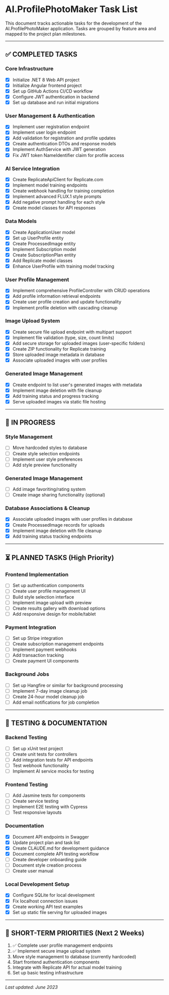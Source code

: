 # AI.ProfilePhotoMaker Task List

This document tracks actionable tasks for the development of the AI.ProfilePhotoMaker application. Tasks are grouped by feature area and mapped to the project plan milestones.

---

## ✅ COMPLETED TASKS

### Core Infrastructure
- [x] Initialize .NET 8 Web API project
- [x] Initialize Angular frontend project
- [x] Set up GitHub Actions CI/CD workflow
- [x] Configure JWT authentication in backend
- [x] Set up database and run initial migrations

### User Management & Authentication
- [x] Implement user registration endpoint
- [x] Implement user login endpoint
- [x] Add validation for registration and profile updates
- [x] Create authentication DTOs and response models
- [x] Implement AuthService with JWT generation
- [x] Fix JWT token NameIdentifier claim for profile access

### AI Service Integration
- [x] Create ReplicateApiClient for Replicate.com
- [x] Implement model training endpoints
- [x] Create webhook handling for training completion
- [x] Implement advanced FLUX.1 style prompts
- [x] Add negative prompt handling for each style
- [x] Create model classes for API responses

### Data Models
- [x] Create ApplicationUser model
- [x] Set up UserProfile entity
- [x] Create ProcessedImage entity
- [x] Implement Subscription model
- [x] Create SubscriptionPlan entity
- [x] Add Replicate model classes
- [x] Enhance UserProfile with training model tracking

### User Profile Management
- [x] Implement comprehensive ProfileController with CRUD operations
- [x] Add profile information retrieval endpoints
- [x] Create user profile creation and update functionality
- [x] Implement profile deletion with cascading cleanup

### Image Upload System  
- [x] Create secure file upload endpoint with multipart support
- [x] Implement file validation (type, size, count limits)
- [x] Add secure storage for uploaded images (user-specific folders)
- [x] Create ZIP functionality for Replicate training
- [x] Store uploaded image metadata in database
- [x] Associate uploaded images with user profiles

### Generated Image Management
- [x] Create endpoint to list user's generated images with metadata
- [x] Implement image deletion with file cleanup
- [x] Add training status and progress tracking
- [x] Serve uploaded images via static file hosting

---

## 🔄 IN PROGRESS

### Style Management
- [ ] Move hardcoded styles to database
- [ ] Create style selection endpoints
- [ ] Implement user style preferences
- [ ] Add style preview functionality

### Generated Image Management
- [ ] Add image favoriting/rating system
- [ ] Create image sharing functionality (optional)

### Database Associations & Cleanup
- [x] Associate uploaded images with user profiles in database
- [x] Create ProcessedImage records for uploads
- [x] Implement image deletion with file cleanup
- [x] Add training status tracking endpoints

---

## ⏳ PLANNED TASKS (High Priority)

### Frontend Implementation
- [ ] Set up authentication components
- [ ] Create user profile management UI
- [ ] Build style selection interface
- [ ] Implement image upload with preview
- [ ] Create results gallery with download options
- [ ] Add responsive design for mobile/tablet

### Payment Integration
- [ ] Set up Stripe integration
- [ ] Create subscription management endpoints
- [ ] Implement payment webhooks
- [ ] Add transaction tracking
- [ ] Create payment UI components

### Background Jobs
- [ ] Set up Hangfire or similar for background processing
- [ ] Implement 7-day image cleanup job
- [ ] Create 24-hour model cleanup job
- [ ] Add email notifications for job completion

---

## 📝 TESTING & DOCUMENTATION

### Backend Testing
- [ ] Set up xUnit test project
- [ ] Create unit tests for controllers
- [ ] Add integration tests for API endpoints
- [ ] Test webhook functionality
- [ ] Implement AI service mocks for testing

### Frontend Testing
- [ ] Add Jasmine tests for components
- [ ] Create service testing
- [ ] Implement E2E testing with Cypress
- [ ] Test responsive layouts

### Documentation
- [x] Document API endpoints in Swagger
- [x] Update project plan and task list
- [x] Create CLAUDE.md for development guidance
- [x] Document complete API testing workflow
- [ ] Create developer onboarding guide
- [ ] Document style creation process
- [ ] Create user manual

### Local Development Setup
- [x] Configure SQLite for local development
- [x] Fix localhost connection issues
- [x] Create working API test examples
- [x] Set up static file serving for uploaded images

---

## 📆 SHORT-TERM PRIORITIES (Next 2 Weeks)

1. ✅ Complete user profile management endpoints
2. ✅ Implement secure image upload system 
3. Move style management to database (currently hardcoded)
4. Start frontend authentication components
5. Integrate with Replicate API for actual model training
6. Set up basic testing infrastructure

---

*Last updated: June 2023*